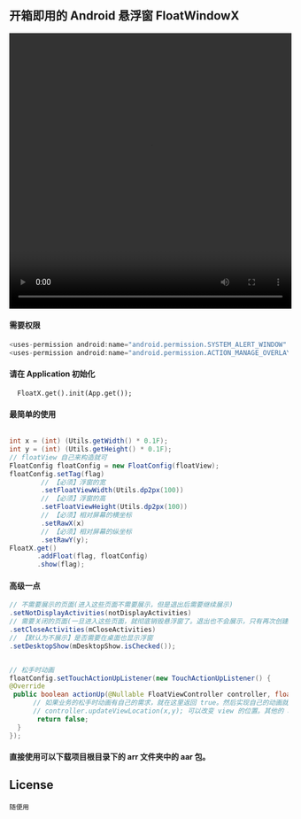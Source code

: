 ## 开箱即用的 Android 悬浮窗  FloatWindowX 

<video  height=498 width=510 src="mp4/floatWindowX.mp4"></video>

#### 需要权限

```java
<uses-permission android:name="android.permission.SYSTEM_ALERT_WINDOW" />
<uses-permission android:name="android.permission.ACTION_MANAGE_OVERLAY_PERMISSION" />
```

#### 请在 Application 初始化

```
  FloatX.get().init(App.get());
```


#### 最简单的使用

```java

int x = (int) (Utils.getWidth() * 0.1F);
int y = (int) (Utils.getHeight() * 0.1F);
// floatView 自己来构造就可
FloatConfig floatConfig = new FloatConfig(floatView);
floatConfig.setTag(flag)
        // 【必须】浮窗的宽
        .setFloatViewWidth(Utils.dp2px(100))
        // 【必须】浮窗的高
        .setFloatViewHeight(Utils.dp2px(100))
        // 【必须】相对屏幕的横坐标
        .setRawX(x)
        // 【必须】相对屏幕的纵坐标
        .setRawY(y);
FloatX.get()
       .addFloat(flag, floatConfig)
       .show(flag);
```





#### 高级一点

```java
// 不需要展示的页面(进入这些页面不需要展示，但是退出后需要继续展示)
.setNotDisplayActivities(notDisplayActivities)
// 需要关闭的页面(一旦进入这些页面，就彻底销毁悬浮窗了。退出也不会展示，只有再次创建才可以)
.setCloseActivities(mCloseActivities)
// 【默认为不展示】是否需要在桌面也显示浮窗
.setDesktopShow(mDesktopShow.isChecked());


// 松手时动画
floatConfig.setTouchActionUpListener(new TouchActionUpListener() {
@Override
 public boolean actionUp(@Nullable FloatViewController controller, float rawX, float rawY) {
      // 如果业务的松手时动画有自己的需求，就在这里返回 true。然后实现自己的动画就好。
      // controller.updateViewLocation(x,y); 可以改变 view 的位置。其他的 api 能不调就别调
       return false;
  }
});
```

#### 直接使用可以下载项目根目录下的 arr 文件夹中的 aar 包。





## License

```
随便用
```
